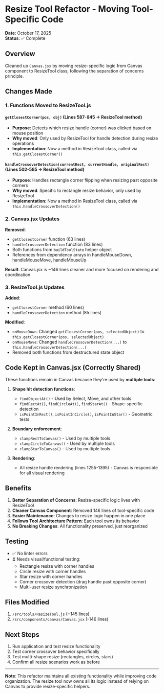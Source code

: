 # Resize Tool Refactor - Moving Tool-Specific Code

**Date**: October 17, 2025  
**Status**: ✅ Complete

## Overview
Cleaned up `Canvas.jsx` by moving resize-specific logic from Canvas component to ResizeTool class, following the separation of concerns principle.

## Changes Made

### 1. Functions Moved to ResizeTool.js

#### `getClosestCorner(pos, obj)` (Lines 587-645 → ResizeTool method)
- **Purpose**: Detects which resize handle (corner) was clicked based on mouse position
- **Why moved**: Only used by ResizeTool for handle detection during resize operations
- **Implementation**: Now a method in ResizeTool class, called via `this.getClosestCorner()`

#### `handleCrossoverDetection(currentRect, currentHandle, originalRect)` (Lines 502-585 → ResizeTool method)
- **Purpose**: Handles rectangle corner flipping when resizing past opposite corners
- **Why moved**: Specific to rectangle resize behavior, only used by ResizeTool
- **Implementation**: Now a method in ResizeTool class, called via `this.handleCrossoverDetection()`

### 2. Canvas.jsx Updates

**Removed**:
- `getClosestCorner` function (63 lines)
- `handleCrossoverDetection` function (83 lines)
- Both functions from `buildToolState` helper object
- References from dependency arrays in handleMouseDown, handleMouseMove, handleMouseUp

**Result**: Canvas.jsx is ~146 lines cleaner and more focused on rendering and coordination

### 3. ResizeTool.js Updates

**Added**:
- `getClosestCorner` method (60 lines)
- `handleCrossoverDetection` method (85 lines)

**Modified**:
- `onMouseDown`: Changed `getClosestCorner(pos, selectedObject)` to `this.getClosestCorner(pos, selectedObject)`
- `onMouseMove`: Changed `handleCrossoverDetection(...)` to `this.handleCrossoverDetection(...)`
- Removed both functions from destructured state object

## Code Kept in Canvas.jsx (Correctly Shared)

These functions remain in Canvas because they're used by **multiple tools**:

1. **Shape hit detection functions**:
   - `findObjectAt()` - Used by Select, Move, and other tools
   - `findRectAt()`, `findCircleAt()`, `findStarAt()` - Shape-specific detection
   - `isPointInRect()`, `isPointInCircle()`, `isPointInStar()` - Geometric tests

2. **Boundary enforcement**:
   - `clampRectToCanvas()` - Used by multiple tools
   - `clampCircleToCanvas()` - Used by multiple tools
   - `clampStarToCanvas()` - Used by multiple tools

3. **Rendering**:
   - All resize handle rendering (lines 1255-1395) - Canvas is responsible for all visual rendering

## Benefits

1. **Better Separation of Concerns**: Resize-specific logic lives with ResizeTool
2. **Cleaner Canvas Component**: Removed 146 lines of tool-specific code
3. **Easier Maintenance**: Changes to resize logic happen in one place
4. **Follows Tool Architecture Pattern**: Each tool owns its behavior
5. **No Breaking Changes**: All functionality preserved, just reorganized

## Testing

- ✅ No linter errors
- ⏳ Needs visual/functional testing:
  - Rectangle resize with corner handles
  - Circle resize with corner handles
  - Star resize with corner handles
  - Corner crossover detection (drag handle past opposite corner)
  - Multi-user resize synchronization

## Files Modified

1. `/src/tools/ResizeTool.js` (+145 lines)
2. `/src/components/canvas/Canvas.jsx` (-146 lines)

## Next Steps

1. Run application and test resize functionality
2. Test corner crossover behavior specifically
3. Test multi-shape resize (rectangles, circles, stars)
4. Confirm all resize scenarios work as before

---

**Note**: This refactor maintains all existing functionality while improving code organization. The resize tool now owns all its logic instead of relying on Canvas to provide resize-specific helpers.


